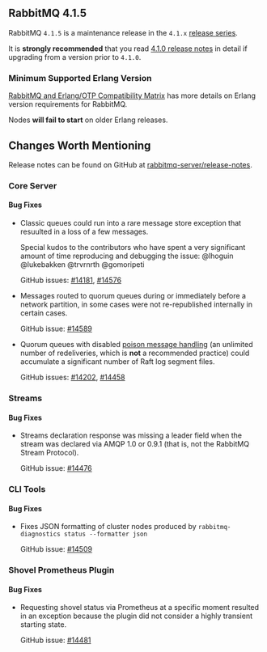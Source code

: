 ## RabbitMQ 4.1.5

RabbitMQ `4.1.5` is a maintenance release in the `4.1.x` [release series](https://www.rabbitmq.com/release-information).

It is **strongly recommended** that you read [4.1.0 release notes](https://github.com/rabbitmq/rabbitmq-server/releases/tag/v4.1.0)
in detail if upgrading from a version prior to `4.1.0`.


### Minimum Supported Erlang Version

[RabbitMQ and Erlang/OTP Compatibility Matrix](https://www.rabbitmq.com/docs/which-erlang) has more details on Erlang version requirements for RabbitMQ.

Nodes **will fail to start** on older Erlang releases.


## Changes Worth Mentioning

Release notes can be found on GitHub at [rabbitmq-server/release-notes](https://github.com/rabbitmq/rabbitmq-server/tree/v4.1.x/release-notes).


### Core Server

#### Bug Fixes

 * Classic queues could run into a rare message store exception that resuulted in
   a loss of a few messages.

   Special kudos to the contributors who have spent a very significant amount of time
   reproducing and debugging the issue: @lhoguin @lukebakken @trvrnrth @gomoripeti

   GitHub issues: [#14181](https://github.com/rabbitmq/rabbitmq-server/discussions/14181), [#14576](https://github.com/rabbitmq/rabbitmq-server/pull/14576)

 * Messages routed to quorum queues during or immediately before a network partition,
   in some cases were not re-republished internally in certain cases.

   GitHub issue: [#14589](https://github.com/rabbitmq/rabbitmq-server/pull/14589)

 * Quorum queues with disabled [poison message handling](https://www.rabbitmq.com/docs/quorum-queues#poison-message-handling)
   (an unlimited number of redeliveries, which is **not** a recommended practice) could accumulate
   a significant number of Raft log segment files.

   GitHub issues: [#14202](https://github.com/rabbitmq/rabbitmq-server/issues/14202), [#14458](https://github.com/rabbitmq/rabbitmq-server/pull/14458)

### Streams

#### Bug Fixes

 * Streams declaration response was missing a leader field when the stream was declared via AMQP 1.0 or 0.9.1
   (that is, not the RabbitMQ Stream Protocol).

   GitHub issue: [#14476](https://github.com/rabbitmq/rabbitmq-server/pull/14476)

### CLI Tools

#### Bug Fixes

 * Fixes JSON formatting of cluster nodes produced by `rabbitmq-diagnostics status --formatter json`

   GitHub issue: [#14509](https://github.com/rabbitmq/rabbitmq-server/issues/14509)

### Shovel Prometheus Plugin

#### Bug Fixes

 * Requesting shovel status via Prometheus at a specific moment resulted in an exception
   because the plugin did not consider a highly transient starting state.

   GitHub issue: [#14481](https://github.com/rabbitmq/rabbitmq-server/pull/14481)
